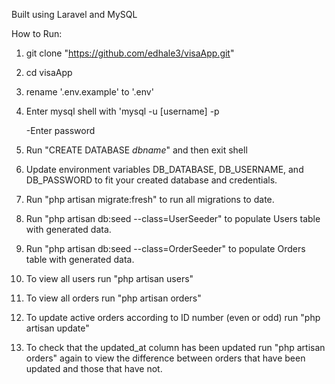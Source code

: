 Built using Laravel and MySQL

How to Run:
1. git clone "https://github.com/edhale3/visaApp.git"
2. cd visaApp
3. rename '.env.example' to '.env'
4. Enter mysql shell with 'mysql -u [username] -p
   
   -Enter password
5. Run "CREATE DATABASE _dbname_" and then exit shell
6. Update environment variables DB_DATABASE, DB_USERNAME, and DB_PASSWORD to fit your created database and credentials.
7. Run "php artisan migrate:fresh" to run all migrations to date.
8. Run "php artisan db:seed --class=UserSeeder" to populate Users table with generated data.
9. Run "php artisan db:seed --class=OrderSeeder" to populate Orders table with generated data.
10. To view all users run "php artisan users"
11. To view all orders run "php artisan orders"
12. To update active orders according to ID number (even or odd) run "php artisan update"
13. To check that the updated_at column has been updated run "php artisan orders" again to view the difference between orders that have been updated and those that have not.
